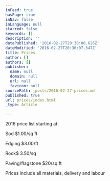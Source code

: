 ```yaml
---
inFeed: true
hasPage: true
inNav: false
inLanguage: null
starred: false
keywords: []
description: ''
datePublished: '2016-02-27T20:30:08.626Z'
dateModified: '2016-02-27T20:30:07.347Z'
title: Prices
author: []
authors: []
publisher:
  name: null
  domain: null
  url: null
  favicon: null
sourcePath: _posts/2016-02-27-prices.md
published: true
url: prices/index.html
_type: Article

---
```

2016 price list starting at:

Sod $1.00/sq ft 

Edging $3.00/ft 

Rock$ 3.50/sq  

Paving/flagstone $20/sq ft

Prices include all materials, delivery and labour